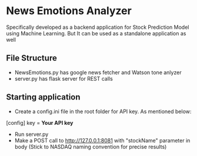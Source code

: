 # News Emotions Analyzer
Specifically developed as a backend application for Stock Prediction Model using Machine Learning.
But It can be used as a standalone application as well

## File Structure
- NewsEmotions.py has google news fetcher and Watson tone anlyzer
- server.py has flask server for REST calls

## Starting application
- Create a config.ini file in the root folder for API key. As mentioned below:

[config]
key = **Your API key**

- Run server.py
- Make a POST call to http://127.0.0.1:8081 with "stockName" parameter in body (Stick to NASDAQ naming convention for precise results) 
